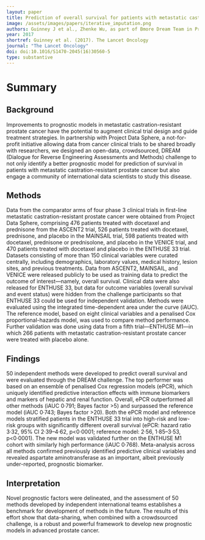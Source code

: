 ```yaml
---
layout: paper
title: Prediction of overall survival for patients with metastatic castration-resistant prostate cancer; development of a prognostic model through a crowdsourced challenge with open clinical data
image: /assets/images/papers/iterative_imputation.png
authors: Guinney J et al., Zhenke Wu, as part of Bmore Dream Team in Prostate Cancer Challenge DREAM Community
year: 2017
shortref: Guinney et al. (2017). The Lancet Oncology
journal: "The Lancet Oncology"
doi: doi:10.1016/S1470-2045(16)30560-5
type: substantive
---
```


# Summary

## Background

Improvements to prognostic models in metastatic castration-resistant prostate cancer have the potential to augment clinical trial design and guide treatment strategies. In partnership with Project Data Sphere, a not-for-profit initiative allowing data from cancer clinical trials to be shared broadly with researchers, we designed an open-data, crowdsourced, DREAM (Dialogue for Reverse Engineering Assessments and Methods) challenge to not only identify a better prognostic model for prediction of survival in patients with metastatic castration-resistant prostate cancer but also engage a community of international data scientists to study this disease.

## Methods

Data from the comparator arms of four phase 3 clinical trials in first-line metastatic castration-resistant prostate cancer were obtained from Project Data Sphere, comprising 476 patients treated with docetaxel and prednisone from the ASCENT2 trial, 526 patients treated with docetaxel, prednisone, and placebo in the MAINSAIL trial, 598 patients treated with docetaxel, prednisone or prednisolone, and placebo in the VENICE trial, and 470 patients treated with docetaxel and placebo in the ENTHUSE 33 trial. Datasets consisting of more than 150 clinical variables were curated centrally, including demographics, laboratory values, medical history, lesion sites, and previous treatments. Data from ASCENT2, MAINSAIL, and VENICE were released publicly to be used as training data to predict the outcome of interest—namely, overall survival. Clinical data were also released for ENTHUSE 33, but data for outcome variables (overall survival and event status) were hidden from the challenge participants so that ENTHUSE 33 could be used for independent validation. Methods were evaluated using the integrated time-dependent area under the curve (iAUC). The reference model, based on eight clinical variables and a penalised Cox proportional-hazards model, was used to compare method performance. Further validation was done using data from a fifth trial—ENTHUSE M1—in which 266 patients with metastatic castration-resistant prostate cancer were treated with placebo alone.

## Findings

50 independent methods were developed to predict overall survival and were evaluated through the DREAM challenge. The top performer was based on an ensemble of penalised Cox regression models (ePCR), which uniquely identified predictive interaction effects with immune biomarkers and markers of hepatic and renal function. Overall, ePCR outperformed all other methods (iAUC 0·791; Bayes factor >5) and surpassed the reference model (iAUC 0·743; Bayes factor >20). Both the ePCR model and reference models stratified patients in the ENTHUSE 33 trial into high-risk and low-risk groups with significantly different overall survival (ePCR: hazard ratio 3·32, 95% CI 2·39–4·62, p<0·0001; reference model: 2·56, 1·85–3·53, p<0·0001). The new model was validated further on the ENTHUSE M1 cohort with similarly high performance (iAUC 0·768). Meta-analysis across all methods confirmed previously identified predictive clinical variables and revealed aspartate aminotransferase as an important, albeit previously under-reported, prognostic biomarker.

## Interpretation

Novel prognostic factors were delineated, and the assessment of 50 methods developed by independent international teams establishes a benchmark for development of methods in the future. The results of this effort show that data-sharing, when combined with a crowdsourced challenge, is a robust and powerful framework to develop new prognostic models in advanced prostate cancer.